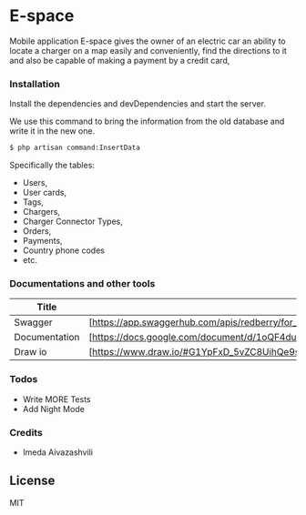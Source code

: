 # E-space

Mobile application E-space gives the owner of an electric car an ability to locate a charger on a map easily and conveniently, find the directions to it and also be capable of making a payment by a credit card,

### Installation


Install the dependencies and devDependencies and start the server.

We use this command to bring the information from the old database and write it in the new one.

```sh
$ php artisan command:InsertData
```
Specifically the tables:
 - Users,
 - User cards,
 - Tags,
 - Chargers,
 - Charger Connector Types,
 - Orders,
 - Payments,
 - Country phone codes
 - etc.

### Documentations and other tools



| Title | Link |
| ------ | ------ |
| Swagger | [https://app.swaggerhub.com/apis/redberry/for_e_space/1.0.0] |
| Documentation | [https://docs.google.com/document/d/1oQF4duytnVRuaSX56NOWLwgbSUQbPonNq12ifooNcKg/edit] |
| Draw io | [https://www.draw.io/#G1YpFxD_5vZC8UihQe9sTbBau6uOXAU0vA] |

### Todos

 - Write MORE Tests
 - Add Night Mode
 
### Credits
 - Imeda Aivazashvili
 

License
----

MIT

   [test]: <https://dsadas.ge/r>



